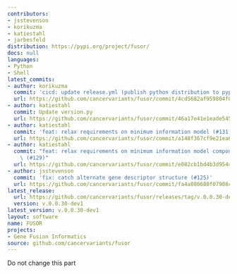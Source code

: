 ```yaml
---
contributors:
- jsstevenson
- korikuzma
- katiestahl
- jarbesfeld
distribution: https://pypi.org/project/fusor/
docs: null
languages:
- Python
- Shell
latest_commits:
- author: korikuzma
  commit: 'cicd: update release.yml (publish python distribution to pypi) (#133)'
  url: https://github.com/cancervariants/fusor/commit/4cd5682af959804f0c026c716236a5c2f27557ed
- author: katiestahl
  commit: Update version.py
  url: https://github.com/cancervariants/fusor/commit/46a17e41e1eade545a89b4b986ca6db4f4d6d851
- author: katiestahl
  commit: 'feat: relax requirements on minimum information model (#131)'
  url: https://github.com/cancervariants/fusor/commit/a148f367cf9e21ea6626fc88cbcba05d709ef52d
- author: katiestahl
  commit: "feat: relax requirements on minimum information model components to g\u2026\
    \ (#129)"
  url: https://github.com/cancervariants/fusor/commit/e082cb1bd4b3d9544bed00037b95e828f049a184
- author: jsstevenson
  commit: 'fix: catch alternate gene descriptor structure (#125)'
  url: https://github.com/cancervariants/fusor/commit/fa4a080680f07908ce199141aa866d6efa64e307
latest_release:
  url: https://github.com/cancervariants/fusor/releases/tag/v.0.0.30-dev1
  version: v.0.0.30-dev1
latest_version: v.0.0.30-dev1
layout: software
name: FUSOR
projects:
- Gene Fusion Informatics
source: github.com/cancervariants/fusor
---
```

Do not change this part

